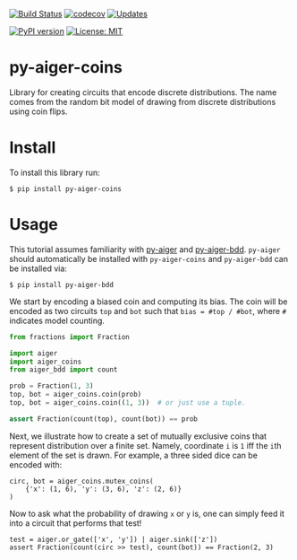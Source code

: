 [![Build Status](https://travis-ci.org/mvcisback/py-aiger-coins.svg?branch=master)](https://travis-ci.org/mvcisback/py-aiger-coins)
[![codecov](https://codecov.io/gh/mvcisback/py-aiger-coins/branch/master/graph/badge.svg)](https://codecov.io/gh/mvcisback/py-aiger-coins)
[![Updates](https://pyup.io/repos/github/mvcisback/py-aiger-coins/shield.svg)](https://pyup.io/repos/github/mvcisback/py-aiger-coins/)

[![PyPI version](https://badge.fury.io/py/py-aiger-coins.svg)](https://badge.fury.io/py/py-aiger-coins)
[![License: MIT](https://img.shields.io/badge/License-MIT-yellow.svg)](https://opensource.org/licenses/MIT)


# py-aiger-coins
Library for creating circuits that encode discrete distributions. The
name comes from the random bit model of drawing from discrete
distributions using coin flips.

# Install

To install this library run:

`$ pip install py-aiger-coins`

# Usage

This tutorial assumes familiarity with
[py-aiger](https://github.com/mvcisback/py-aiger) and
[py-aiger-bdd](https://github.com/mvcisback/py-aiger-bdd).  `py-aiger`
should automatically be installed with `py-aiger-coins` and
`py-aiger-bdd` can be installed via:

`$ pip install py-aiger-bdd`

We start by encoding a biased coin and computing its
bias. The coin will be encoded as two circuits
`top` and `bot` such that `bias = #top / #bot`, where `#`
indicates model counting.
```python
from fractions import Fraction

import aiger
import aiger_coins
from aiger_bdd import count

prob = Fraction(1, 3)
top, bot = aiger_coins.coin(prob)
top, bot = aiger_coins.coin((1, 3))  # or just use a tuple.

assert Fraction(count(top), count(bot)) == prob
```

Next, we illustrate how to create a set of mutually exclusive coins
that represent distribution over a finite set. Namely, coordinate
`i` is `1` iff the `i`th element of the set is drawn. For
example, a three sided dice can be encoded with:

```
circ, bot = aiger_coins.mutex_coins(
    {'x': (1, 6), 'y': (3, 6), 'z': (2, 6)}
)
```

Now to ask what the probability of drawing `x` or `y` is,
one can simply feed it into a circuit that performs that test!

```
test = aiger.or_gate(['x', 'y']) | aiger.sink(['z'])
assert Fraction(count(circ >> test), count(bot)) == Fraction(2, 3)
```
